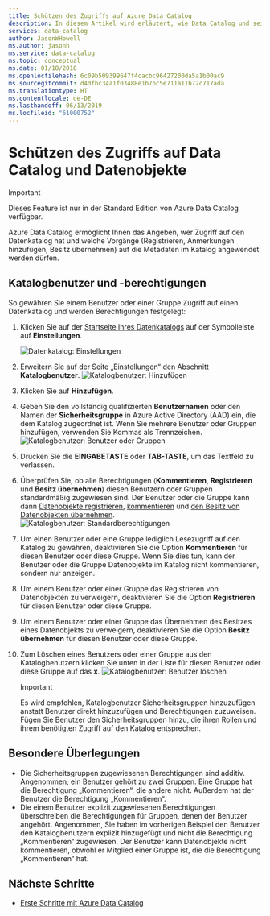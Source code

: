```yaml
---
title: Schützen des Zugriffs auf Azure Data Catalog
description: In diesem Artikel wird erläutert, wie Data Catalog und seine Datenobjekte geschützt werden.
services: data-catalog
author: JasonWHowell
ms.author: jasonh
ms.service: data-catalog
ms.topic: conceptual
ms.date: 01/18/2018
ms.openlocfilehash: 6c09b509399647f4cacbc96427200da5a1b00ac9
ms.sourcegitcommit: d4dfbc34a1f03488e1b7bc5e711a11b72c717ada
ms.translationtype: HT
ms.contentlocale: de-DE
ms.lasthandoff: 06/13/2019
ms.locfileid: "61000752"
---
```

# <a name="how-to-secure-access-to-data-catalog-and-data-assets"></a>Schützen des Zugriffs auf Data Catalog und Datenobjekte
> [!IMPORTANT]
> Dieses Feature ist nur in der Standard Edition von Azure Data Catalog verfügbar.

Azure Data Catalog ermöglicht Ihnen das Angeben, wer Zugriff auf den Datenkatalog hat und welche Vorgänge (Registrieren, Anmerkungen hinzufügen, Besitz übernehmen) auf die Metadaten im Katalog angewendet werden dürfen. 

## <a name="catalog-users-and-permissions"></a>Katalogbenutzer und -berechtigungen
So gewähren Sie einem Benutzer oder einer Gruppe Zugriff auf einen Datenkatalog und werden Berechtigungen festgelegt:

1. Klicken Sie auf der [Startseite Ihres Datenkatalogs](https://www.azuredatacatalog.com) auf der Symbolleiste auf **Einstellungen**.

    ![Datenkatalog: Einstellungen](media/data-catalog-how-to-secure-catalog/data-catalog-settings.png)
2. Erweitern Sie auf der Seite „Einstellungen“ den Abschnitt **Katalogbenutzer**.
    ![Katalogbenutzer: Hinzufügen](media/data-catalog-how-to-secure-catalog/data-catalog-add-button.png)
3. Klicken Sie auf **Hinzufügen**.
4. Geben Sie den vollständig qualifizierten **Benutzernamen** oder den Namen der **Sicherheitsgruppe** in Azure Active Directory (AAD) ein, die dem Katalog zugeordnet ist. Wenn Sie mehrere Benutzer oder Gruppen hinzufügen, verwenden Sie Kommas als Trennzeichen.
    ![Katalogbenutzer: Benutzer oder Gruppen](media/data-catalog-how-to-secure-catalog/data-catalog-users-groups.png)
5. Drücken Sie die **EINGABETASTE** oder **TAB-TASTE**, um das Textfeld zu verlassen. 
6.  Überprüfen Sie, ob alle Berechtigungen (**Kommentieren**, **Registrieren** und **Besitz übernehmen**) diesen Benutzern oder Gruppen standardmäßig zugewiesen sind. Der Benutzer oder die Gruppe kann dann [Datenobjekte registrieren]( data-catalog-how-to-register.md), [kommentieren]( data-catalog-how-to-annotate.md) und [den Besitz von Datenobjekten übernehmen]( data-catalog-how-to-manage.md). 
    ![Katalogbenutzer: Standardberechtigungen](media/data-catalog-how-to-secure-catalog/data-catalog-default-permissions.png)
7.  Um einen Benutzer oder eine Gruppe lediglich Lesezugriff auf den Katalog zu gewähren, deaktivieren Sie die Option **Kommentieren** für diesen Benutzer oder diese Gruppe. Wenn Sie dies tun, kann der Benutzer oder die Gruppe Datenobjekte im Katalog nicht kommentieren, sondern nur anzeigen. 
8.  Um einem Benutzer oder einer Gruppe das Registrieren von Datenobjekten zu verweigern, deaktivieren Sie die Option **Registrieren** für diesen Benutzer oder diese Gruppe.
9.  Um einem Benutzer oder einer Gruppe das Übernehmen des Besitzes eines Datenobjekts zu verweigern, deaktivieren Sie die Option **Besitz übernehmen** für diesen Benutzer oder diese Gruppe. 
10. Zum Löschen eines Benutzers oder einer Gruppe aus den Katalogbenutzern klicken Sie unten in der Liste für diesen Benutzer oder diese Gruppe auf das **x**. 
    ![Katalogbenutzer: Benutzer löschen](media/data-catalog-how-to-secure-catalog/data-catalog-delete-user.png)

    > [!IMPORTANT]
    > Es wird empfohlen, Katalogbenutzer Sicherheitsgruppen hinzuzufügen anstatt Benutzer direkt hinzuzufügen und Berechtigungen zuzuweisen. Fügen Sie Benutzer den Sicherheitsgruppen hinzu, die ihren Rollen und ihrem benötigten Zugriff auf den Katalog entsprechen.

## <a name="special-considerations"></a>Besondere Überlegungen

- Die Sicherheitsgruppen zugewiesenen Berechtigungen sind additiv. Angenommen, ein Benutzer gehört zu zwei Gruppen. Eine Gruppe hat die Berechtigung „Kommentieren“, die andere nicht. Außerdem hat der Benutzer die Berechtigung „Kommentieren“. 
- Die einem Benutzer explizit zugewiesenen Berechtigungen überschreiben die Berechtigungen für Gruppen, denen der Benutzer angehört. Angenommen, Sie haben im vorherigen Beispiel den Benutzer den Katalogbenutzern explizit hinzugefügt und nicht die Berechtigung „Kommentieren“ zugewiesen. Der Benutzer kann Datenobjekte nicht kommentieren, obwohl er Mitglied einer Gruppe ist, die die Berechtigung „Kommentieren“ hat.

## <a name="next-steps"></a>Nächste Schritte
- [Erste Schritte mit Azure Data Catalog](data-catalog-get-started.md)

